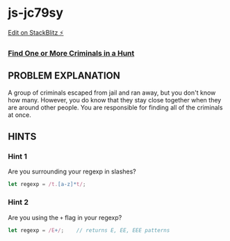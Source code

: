 # js-jc79sy

[Edit on StackBlitz ⚡️](https://stackblitz.com/edit/js-jc79sy)

### [Find One or More Criminals in a Hunt](https://www.freecodecamp.org/learn/javascript-algorithms-and-data-structures/regular-expressions/find-one-or-more-criminals-in-a-hunt)

## PROBLEM EXPLANATION
A group of criminals escaped from jail and ran away, but you don't know how many.  However, you do know that they stay close together when they are around other people.  You are responsible for finding all of the criminals at once.

## HINTS
### Hint 1
Are you surrounding your regexp in slashes?
```js
let regexp = /t.[a-z]*t/;
```
### Hint 2
Are you using the `+` flag in your regexp?
```js
let regexp = /E+/;    // returns E, EE, EEE patterns
```
